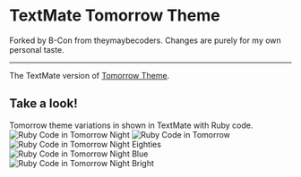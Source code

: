 # TextMate Tomorrow Theme
Forked by B-Con from theymaybecoders. Changes are purely for my own personal taste.

---

The TextMate version of [Tomorrow Theme](https://github.com/ChrisKempson/Tomorrow-Theme).

## Take a look!
Tomorrow theme variations in shown in TextMate with Ruby code.  
![Ruby Code in Tomorrow Night](https://github.com/ChrisKempson/TextMate-Tomorrow-Theme/raw/master/Images/Tomorrow-Night.png)
![Ruby Code in Tomorrow](https://github.com/ChrisKempson/TextMate-Tomorrow-Theme/raw/master/Images/Tomorrow.png)
![Ruby Code in Tomorrow Night Eighties](https://github.com/ChrisKempson/TextMate-Tomorrow-Theme/raw/master/Images/Tomorrow-Night-Eighties.png)
![Ruby Code in Tomorrow Night Blue](https://github.com/ChrisKempson/TextMate-Tomorrow-Theme/raw/master/Images/Tomorrow-Night-Blue.png)
![Ruby Code in Tomorrow Night Bright](https://github.com/ChrisKempson/TextMate-Tomorrow-Theme/raw/master/Images/Tomorrow-Night-Bright.png)
